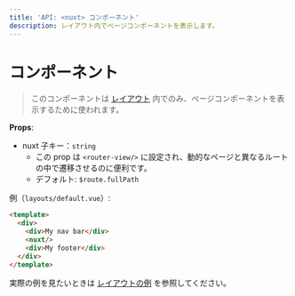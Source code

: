 ```yaml
---
title: 'API: <nuxt> コンポーネント'
description: レイアウト内でページコンポーネントを表示します。
---
```


# <nuxt> コンポーネント

> このコンポーネントは [レイアウト](/guide/views#%E3%83%AC%E3%82%A4%E3%82%A2%E3%82%A6%E3%83%88) 内でのみ、ページコンポーネントを表示するために使われます。

**Props**:
- nuxt 子キー：`string`
    - この prop は `<router-view/>` に設定され、動的なページと異なるルートの中で遷移させるのに便利です。
    - デフォルト: `$route.fullPath`

例（`layouts/default.vue`）:

```html
<template>
  <div>
    <div>My nav bar</div>
    <nuxt/>
    <div>My footer</div>
  </div>
</template>
```

実際の例を見たいときは [レイアウトの例](/examples/layouts) を参照してください。
